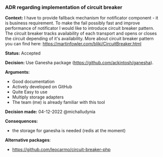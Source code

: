 ### ADR regarding implementation of circuit breaker

**Context:**
I have to provide fallback mechanism for notificator component - it is business requirement.
To make the fail possibly fast and improve performance of notificator I would like to introduce circuit breaker pattern.
The circuit breaker tracks availability of each transport and opens or closes the circuit depending of it's availability.
More about circuit breaker pattern you can find here: https://martinfowler.com/bliki/CircuitBreaker.html

**Status:** Accepted

**Decision:** Use Ganesha package (https://github.com/ackintosh/ganesha). 

**Arguments:**
- Good documentation
- Actively developed on GitHub
- Quite Easy to use
- Multiply storage adapters
- The team (me) is already familiar with this tool

**Decision made:** 04-12-2022
 @michalludynia

**Consequences:**
- the storage for ganesha is needed (redis at the moment)

**Alternative packages**: 
- https://github.com/leocarmo/circuit-breaker-php